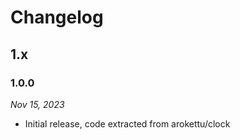 # Changelog

## 1.x

### 1.0.0

*Nov 15, 2023*

* Initial release, code extracted from arokettu/clock 
